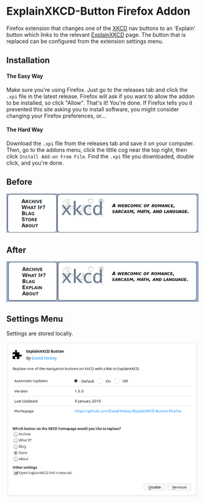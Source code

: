# ExplainXKCD-Button Firefox Addon
Firefox extension that changes one of the [XKCD](https://www.xkcd.com/) nav buttons to an 'Explain' button which links to the relevant [ExplainXKCD](https://www.explainxkcd.com/wiki/index.php/Main_Page) page. The button that is replaced can be configured from the extension settings menu.

## Installation

#### The Easy Way

Make sure you're using Firefox. Just go to the releases tab and click the `.xpi` file in the latest release. Firefox will ask if you want to allow the addon to be installed, so click "Allow". That's it! You're done. If Firefox tells you it prevented this site asking you to install software, you might consider changing your Firefox preferences, or...

#### The Hard Way

Download the `.xpi` file from the releases tab and save it on your computer. Then, go to the addons menu, click the little cog near the top right, then click `Install Add-on From File`. Find the `.xpi` file you downloaded, double click, and you're done.

## Before
![Before userscript](https://raw.githubusercontent.com/David-Hickey/ExplainXKCD-Button-Firefox/master/images/before.png)

## After
![After userscript](https://raw.githubusercontent.com/David-Hickey/ExplainXKCD-Button-Firefox/master/images/after.png)

## Settings Menu
Settings are stored locally.

![Settings menu](https://raw.githubusercontent.com/David-Hickey/ExplainXKCD-Button-Firefox/master/images/settings.png)
